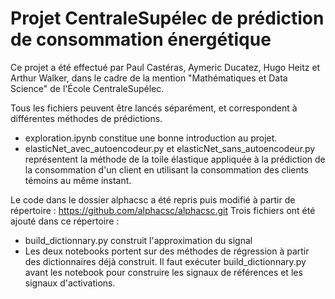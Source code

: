 # Projet CentraleSupélec de prédiction de consommation énergétique
Ce projet a été effectué par Paul Castéras, Aymeric Ducatez, Hugo Heitz et Arthur Walker, dans le cadre de la mention "Mathématiques et Data Science" de l'École CentraleSupélec.

Tous les fichiers peuvent être lancés séparément, et correspondent à différentes méthodes de prédictions.
- exploration.ipynb constitue une bonne introduction au projet.
- elasticNet_avec_autoencodeur.py et elasticNet_sans_autoencodeur.py représentent la méthode de la toile élastique appliquée à la prédiction de la consommation d'un client en utilisant la consommation des clients témoins au même instant.


Le code dans le dossier alphacsc a été repris puis modifié à partir de répertoire : https://github.com/alphacsc/alphacsc.git
Trois fichiers ont été ajouté dans ce répertoire :
- build_dictionnary.py construit l'approximation du signal
- Les deux notebooks portent sur des méthodes de régression à partir des dictionnaires déjà construit. Il faut exécuter build_dictionnary.py avant les notebook pour construire les signaux de références et les signaux d'activations.
